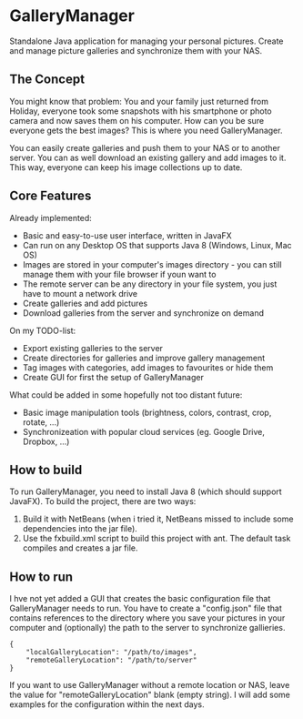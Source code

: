 # GalleryManager

Standalone Java application for managing your personal pictures. Create and manage picture galleries and synchronize them with your NAS.

## The Concept

You might know that problem: You and your family just returned from Holiday, everyone took some snapshots with his smartphone or photo camera and now saves them on his computer. How can you be sure everyone gets the best images? This is where you need GalleryManager.

You can easily create galleries and push them to your NAS or to another server. You can as well download an existing gallery and add images to it. This way, everyone can keep his image collections up to date.

## Core Features
Already implemented:
* Basic and easy-to-use user interface, written in JavaFX
* Can run on any Desktop OS that supports Java 8 (Windows, Linux, Mac OS)
* Images are stored in your computer's images directory - you can still manage them with your file browser if youn want to
* The remote server can be any directory in your file system, you just have to mount a network drive
* Create galleries and add pictures
* Download galleries from the server and synchronize on demand

On my TODO-list:
* Export existing galleries to the server
* Create directories for galleries and improve gallery management
* Tag images with categories, add images to favourites or hide them
* Create GUI for first the setup of GalleryManager

What could be added in some hopefully not too distant future:
* Basic image manipulation tools (brightness, colors, contrast, crop, rotate, ...)
* Synchronizeation with popular cloud services (eg. Google Drive, Dropbox, ...)

## How to build
To run GalleryManager, you need to install Java 8 (which should support JavaFX). To build the project, there are two ways:
 1. Build it with NetBeans (when i tried it, NetBeans missed to include some dependencies into the jar file).
 2. Use the fxbuild.xml script to build this project with ant. The default task compiles and creates a jar file.

## How to run
I hve not yet added a GUI that creates the basic configuration file that GalleryManager needs to run. You have to create a "config.json" file that contains references to the directory where you save your pictures in your computer and (optionally) the path to the server to synchronize gallieries.

```
{
    "localGalleryLocation": "/path/to/images",
    "remoteGalleryLocation": "/path/to/server"
}
```
If you want to use GalleryManager without a remote location or NAS, leave the value for "remoteGalleryLocation" blank (empty string).
I will add some examples for the configuration within the next days.

